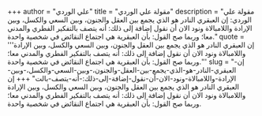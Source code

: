 +++
author = "علي الوردي"
title = "مقولة علي الوردي"
description = "مقولة علي الوردي: إن العبقري النادر هو الذي يجمع بين العقل والجنون، وبين السعي والكسل، وبين الإرادة واللامبالاة ونود الان أن نقول إضافة إلى ذلك: أنه يتصف بالتفكير الفطري والمدني معا؛ وربما صح القول: بأن العبقرية هي اجتماع النقائض في شخصية واحدة."
quote = '''إن العبقري النادر هو الذي يجمع بين العقل والجنون، وبين السعي والكسل، وبين الإرادة واللامبالاة ونود الان أن نقول إضافة إلى ذلك: أنه يتصف بالتفكير الفطري والمدني معا؛ وربما صح القول: بأن العبقرية هي اجتماع النقائض في شخصية واحدة.'''
slug = "إن-العبقري-النادر-هو-الذي-يجمع-بين-العقل-والجنون،-وبين-السعي-والكسل،-وبين-الإرادة-واللامبالاة-ونود-الان-أن-نقول-إضافة-إلى-ذلك:-أنه-يتصف-بالت"
+++
إن العبقري النادر هو الذي يجمع بين العقل والجنون، وبين السعي والكسل، وبين الإرادة واللامبالاة ونود الان أن نقول إضافة إلى ذلك: أنه يتصف بالتفكير الفطري والمدني معا؛ وربما صح القول: بأن العبقرية هي اجتماع النقائض في شخصية واحدة.
